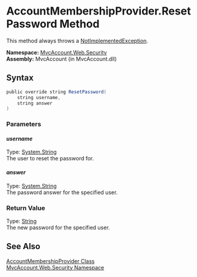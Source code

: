 AccountMembershipProvider.ResetPassword Method
==============================================
This method always throws a [NotImplementedException][1].

**Namespace:** [MvcAccount.Web.Security][2]  
**Assembly:** MvcAccount (in MvcAccount.dll)

Syntax
------

```csharp
public override string ResetPassword(
	string username,
	string answer
)
```

### Parameters

#### *username*
Type: [System.String][3]  
The user to reset the password for.

#### *answer*
Type: [System.String][3]  
The password answer for the specified user.

### Return Value
Type: [String][3]  
The new password for the specified user.

See Also
--------
[AccountMembershipProvider Class][4]  
[MvcAccount.Web.Security Namespace][2]  

[1]: http://msdn.microsoft.com/en-us/library/6byb74h9
[2]: ../README.md
[3]: http://msdn.microsoft.com/en-us/library/s1wwdcbf
[4]: README.md